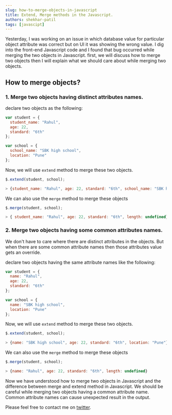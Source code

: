 ```yaml
---
slug: how-to-merge-objects-in-javascript
title: Extend, Merge methods in the Javascript.
authors: shekhar-patil
tags: [javascipt]
---
```


Yesterday, I was working on an issue in which database value for particular object attribute was correct but on UI it was showing the wrong value. I dig into the front-end Javascript code and I found that bug occurred while merging the two objects in Javascript. first, we will discuss how to merge two objects then I will explain what we should care about while merging two objects.

<!--truncate-->

## How to merge objects?

### 1. Merge two objects having distinct attributes names.

declare two objects as the following:
```javascript
var student = { 
  student_name: "Rahul", 
  age: 22, 
  standard: "6th" 
};

var school = { 
  school_name: "SBK high school", 
  location: "Pune" 
};


```

Now, we will use `extend` method to merge these two objects.

```javascript
$.extend(student, school);

> {student_name: "Rahul", age: 22, standard: "6th", school_name: "SBK high school", location: "Pune"}
```

We can also use the `merge` method to merge these objects

```javascript
$.merge(student, school);

> { student_name: "Rahul", age: 22, standard: "6th", length: undefined}
```

### 2. Merge two objects having some common attributes names.

We don't have to care where there are distinct attributes in the objects. But when there are some common attribute names then those attributes value gets an override.


declare two objects having the same attribute names like the following:
```javascript
var student = { 
  name: "Rahul", 
  age: 22, 
  standard: "6th" 
};

var school = { 
  name: "SBK high school", 
  location: "Pune" 
};


```

Now, we will use `extend` method to merge these two objects.

```javascript
$.extend(student, school);

> {name: "SBK high school", age: 22, standard: "6th", location: "Pune"}
```

We can also use the `merge` method to merge these objects

```javascript
$.merge(student, school);

> {name: "Rahul", age: 22, standard: "6th", length: undefined}
```

Now we have understood how to merge two objects in Javascript and the difference between merge and extend method in Javascript. We should be careful while merging two objects having a common attribute name. Common attribute names can cause unexpected result in the output.

Please feel free to contact me on [twitter](https://twitter.com/Shekharpatil95).  